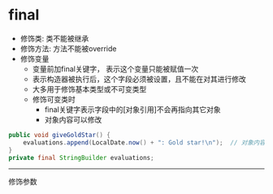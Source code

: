 # final

- 修饰类: 类不能被继承
- 修饰方法: 方法不能被override
- 修饰变量
  - 变量前加final关键字， 表示这个变量只能被赋值一次
  - 表示构造器被执行后，这个字段必须被设置，且不能在对其进行修改
  - 大多用于修饰基本类型或不可变类型
  - 修饰可变类时
    - final关键字表示字段中的[对象引用]不会再指向其它对象 
    - 对象内容可以修改

```java
public void giveGoldStar() {
    evaluations.append(LocalDate.now() + ": Gold star!\n");  // 对象内容被改变
}
private final StringBuilder evaluations;
```

***

修饰参数